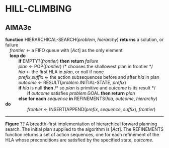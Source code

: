 # HILL-CLIMBING

## AIMA3e
__function__ HIERARCHICAL-SEARCH(_problem_, _hierarchy_) __returns__ a solution, or failure  
&emsp;_frontier_ &larr; a FIFO queue with \[_Act_\] as the only element  
&emsp;__loop do__  
&emsp;&emsp;&emsp;__if__ EMPTY?(_frontier_) __then return__ _failure_  
&emsp;&emsp;&emsp;_plan_ &larr; POP(_frontier_) /\* chooses the shallowest plan in frontier \*/  
&emsp;&emsp;&emsp;_hla_ &larr; the first HLA in _plan_, or _null_ if none  
&emsp;&emsp;&emsp;_prefix_,_suffix_ &larr; the action subsequences before and after _hla_ in plan  
&emsp;&emsp;&emsp;_outcome_ &larr; RESULT(_problem_.INITIAL\-STATE, _prefix_)  
&emsp;&emsp;&emsp;__if__ _hla_ is null __then__ /\* so _plan_ is primitive and _outcome_ is its result \*/  
&emsp;&emsp;&emsp;&emsp;&emsp;__if__ _outcome_ satisfies _problem_.GOAL __then return__ _plan_  
&emsp;&emsp;&emsp;__else for each__ _sequence_ __in__ REFINEMENTS(_hla_, _outcome_, _hierarchy_)  __do__  
&emsp;&emsp;&emsp;&emsp;&emsp;_frontier_ &larr; INSERT(APPEND(_prefix_, _sequence_, _suffix_), _frontier_)  

---
__Figure__ ?? A breadth\-first implementation of hierarchical forward planning search. The initial plan supplied to the algorithm is \[_Act_\]. The REFINEMENTS function returns a set of action sequences, one for each refinement of the HLA whose preconditions are satisfied by the specified state, _outcome_.
